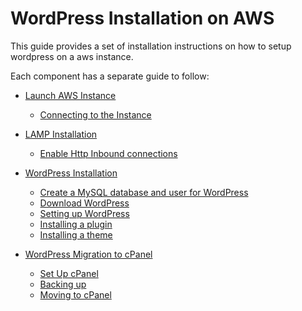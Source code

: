# WordPress Installation on AWS

This guide provides a set of installation instructions on how to setup wordpress on a aws instance.

Each component has a separate guide to follow:

* [Launch AWS Instance](instance.md)
   * [Connecting to the Instance](instance.md#connecting-to-the-instance)

* [LAMP Installation](lamp.md)
   * [Enable Http Inbound connections](lamp.md#enable-http-inbound-connections)

* [WordPress Installation](wordpress.md)
   * [Create a MySQL database and user for WordPress](wordpress.md#create-a-mysql-database-and-user-for-wordpress)
   * [Download WordPress](wordpress.md#download-wordpress)
   * [Setting up WordPress](wordpress.md#setting-up-wordpress)
   * [Installing a plugin](wordpress.md#installing-a-plugin)
   * [Installing a theme](wordpress.md#installing-a-theme)

* [WordPress Migration to cPanel](migration.md)
   * [Set Up cPanel](migration.md#set-up-cpanel)
   * [Backing up](migration.md#backing-up)
   * [Moving to cPanel](migration.md#moving-to-cpanel)
